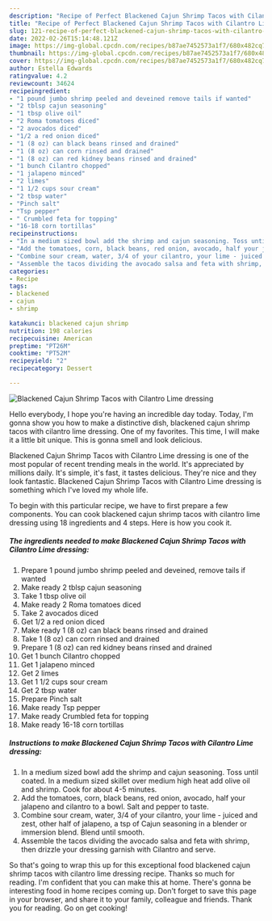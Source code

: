 ```yaml
---
description: "Recipe of Perfect Blackened Cajun Shrimp Tacos with Cilantro Lime dressing"
title: "Recipe of Perfect Blackened Cajun Shrimp Tacos with Cilantro Lime dressing"
slug: 121-recipe-of-perfect-blackened-cajun-shrimp-tacos-with-cilantro-lime-dressing
date: 2022-02-26T15:14:48.121Z
image: https://img-global.cpcdn.com/recipes/b87ae7452573a1f7/680x482cq70/blackened-cajun-shrimp-tacos-with-cilantro-lime-dressing-recipe-main-photo.jpg
thumbnail: https://img-global.cpcdn.com/recipes/b87ae7452573a1f7/680x482cq70/blackened-cajun-shrimp-tacos-with-cilantro-lime-dressing-recipe-main-photo.jpg
cover: https://img-global.cpcdn.com/recipes/b87ae7452573a1f7/680x482cq70/blackened-cajun-shrimp-tacos-with-cilantro-lime-dressing-recipe-main-photo.jpg
author: Estella Edwards
ratingvalue: 4.2
reviewcount: 34624
recipeingredient:
- "1 pound jumbo shrimp peeled and deveined remove tails if wanted"
- "2 tblsp cajun seasoning"
- "1 tbsp olive oil"
- "2 Roma tomatoes diced"
- "2 avocados diced"
- "1/2 a red onion diced"
- "1 (8 oz) can black beans rinsed and drained"
- "1 (8 oz) can corn rinsed and drained"
- "1 (8 oz) can red kidney beans rinsed and drained"
- "1 bunch Cilantro chopped"
- "1 jalapeno minced"
- "2 limes"
- "1 1/2 cups sour cream"
- "2 tbsp water"
- "Pinch salt"
- "Tsp pepper"
- " Crumbled feta for topping"
- "16-18 corn tortillas"
recipeinstructions:
- "In a medium sized bowl add the shrimp and cajun seasoning. Toss until coated. In a medium sized skillet over medium high heat add olive oil and shrimp. Cook for about 4-5 minutes."
- "Add the tomatoes, corn, black beans, red onion, avocado, half your jalapeno and cilantro to a bowl. Salt and pepper to taste."
- "Combine sour cream, water, 3/4 of your cilantro, your lime - juiced and zest, other half of jalapeno, a tsp of Cajun seasoning in a blender or immersion blend. Blend until smooth."
- "Assemble the tacos dividing the avocado salsa and feta with shrimp, then drizzle your dressing garnish with Cilantro and serve."
categories:
- Recipe
tags:
- blackened
- cajun
- shrimp

katakunci: blackened cajun shrimp 
nutrition: 198 calories
recipecuisine: American
preptime: "PT26M"
cooktime: "PT52M"
recipeyield: "2"
recipecategory: Dessert

---
```



![Blackened Cajun Shrimp Tacos with Cilantro Lime dressing](https://img-global.cpcdn.com/recipes/b87ae7452573a1f7/680x482cq70/blackened-cajun-shrimp-tacos-with-cilantro-lime-dressing-recipe-main-photo.jpg)

Hello everybody, I hope you're having an incredible day today. Today, I'm gonna show you how to make a distinctive dish, blackened cajun shrimp tacos with cilantro lime dressing. One of my favorites. This time, I will make it a little bit unique. This is gonna smell and look delicious.



Blackened Cajun Shrimp Tacos with Cilantro Lime dressing is one of the most popular of recent trending meals in the world. It's appreciated by millions daily. It's simple, it's fast, it tastes delicious. They're nice and they look fantastic. Blackened Cajun Shrimp Tacos with Cilantro Lime dressing is something which I've loved my whole life.


To begin with this particular recipe, we have to first prepare a few components. You can cook blackened cajun shrimp tacos with cilantro lime dressing using 18 ingredients and 4 steps. Here is how you cook it.

<!--inarticleads1-->

##### The ingredients needed to make Blackened Cajun Shrimp Tacos with Cilantro Lime dressing:

1. Prepare 1 pound jumbo shrimp peeled and deveined, remove tails if wanted
1. Make ready 2 tblsp cajun seasoning
1. Take 1 tbsp olive oil
1. Make ready 2 Roma tomatoes diced
1. Take 2 avocados diced
1. Get 1/2 a red onion diced
1. Make ready 1 (8 oz) can black beans rinsed and drained
1. Take 1 (8 oz) can corn rinsed and drained
1. Prepare 1 (8 oz) can red kidney beans rinsed and drained
1. Get 1 bunch Cilantro chopped
1. Get 1 jalapeno minced
1. Get 2 limes
1. Get 1 1/2 cups sour cream
1. Get 2 tbsp water
1. Prepare Pinch salt
1. Make ready Tsp pepper
1. Make ready  Crumbled feta for topping
1. Make ready 16-18 corn tortillas




<!--inarticleads2-->

##### Instructions to make Blackened Cajun Shrimp Tacos with Cilantro Lime dressing:

1. In a medium sized bowl add the shrimp and cajun seasoning. Toss until coated. In a medium sized skillet over medium high heat add olive oil and shrimp. Cook for about 4-5 minutes.
1. Add the tomatoes, corn, black beans, red onion, avocado, half your jalapeno and cilantro to a bowl. Salt and pepper to taste.
1. Combine sour cream, water, 3/4 of your cilantro, your lime - juiced and zest, other half of jalapeno, a tsp of Cajun seasoning in a blender or immersion blend. Blend until smooth.
1. Assemble the tacos dividing the avocado salsa and feta with shrimp, then drizzle your dressing garnish with Cilantro and serve.




So that's going to wrap this up for this exceptional food blackened cajun shrimp tacos with cilantro lime dressing recipe. Thanks so much for reading. I'm confident that you can make this at home. There's gonna be interesting food in home recipes coming up. Don't forget to save this page in your browser, and share it to your family, colleague and friends. Thank you for reading. Go on get cooking!
